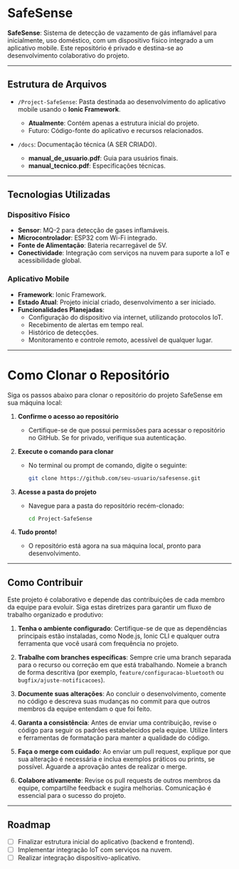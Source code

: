 # SafeSense

**SafeSense**: Sistema de detecção de vazamento de gás inflamável para inicialmente, uso doméstico, com um dispositivo físico integrado a um aplicativo mobile. Este repositório é privado e destina-se ao desenvolvimento colaborativo do projeto.

---

## Estrutura de Arquivos


- `/Project-SafeSense`: Pasta destinada ao desenvolvimento do aplicativo mobile usando o **Ionic Framework**.
  - **Atualmente**: Contém apenas a estrutura inicial do projeto.
  - Futuro: Código-fonte do aplicativo e recursos relacionados.

- `/docs`: Documentação técnica (A SER CRIADO).
  - **manual_de_usuario.pdf**: Guia para usuários finais.
  - **manual_tecnico.pdf**: Especificações técnicas.

---

## Tecnologias Utilizadas

### Dispositivo Físico
- **Sensor**: MQ-2 para detecção de gases inflamáveis.
- **Microcontrolador**: ESP32 com Wi-Fi integrado.
- **Fonte de Alimentação**: Bateria recarregável de 5V.
- **Conectividade**: Integração com serviços na nuvem para suporte a IoT e acessibilidade global.

### Aplicativo Mobile
- **Framework**: Ionic Framework.
- **Estado Atual**: Projeto inicial criado, desenvolvimento a ser iniciado.
- **Funcionalidades Planejadas**:
  - Configuração do dispositivo via internet, utilizando protocolos IoT.
  - Recebimento de alertas em tempo real.
  - Histórico de detecções.
  - Monitoramento e controle remoto, acessível de qualquer lugar.

---

# Como Clonar o Repositório

Siga os passos abaixo para clonar o repositório do projeto SafeSense em sua máquina local:

1. **Confirme o acesso ao repositório**
   - Certifique-se de que possui permissões para acessar o repositório no GitHub. Se for privado, verifique sua autenticação.

2. **Execute o comando para clonar**
   - No terminal ou prompt de comando, digite o seguinte:
     ```bash
     git clone https://github.com/seu-usuario/safesense.git
     ```

3. **Acesse a pasta do projeto**
   - Navegue para a pasta do repositório recém-clonado:
     ```bash
     cd Project-SafeSense
     ```

4. **Tudo pronto!**
   - O repositório está agora na sua máquina local, pronto para desenvolvimento.

---

## Como Contribuir

Este projeto é colaborativo e depende das contribuições de cada membro da equipe para evoluir. Siga estas diretrizes para garantir um fluxo de trabalho organizado e produtivo:

1. **Tenha o ambiente configurado**: Certifique-se de que as dependências principais estão instaladas, como Node.js, Ionic CLI e qualquer outra ferramenta que você usará com frequência no projeto.

2. **Trabalhe com branches específicas**: Sempre crie uma branch separada para o recurso ou correção em que está trabalhando. Nomeie a branch de forma descritiva (por exemplo, `feature/configuracao-bluetooth` ou `bugfix/ajuste-notificacoes`).

3. **Documente suas alterações**: Ao concluir o desenvolvimento, comente no código e descreva suas mudanças no commit para que outros membros da equipe entendam o que foi feito.

4. **Garanta a consistência**: Antes de enviar uma contribuição, revise o código para seguir os padrões estabelecidos pela equipe. Utilize linters e ferramentas de formatação para manter a qualidade do código.

5. **Faça o merge com cuidado**: Ao enviar um pull request, explique por que sua alteração é necessária e inclua exemplos práticos ou prints, se possível. Aguarde a aprovação antes de realizar o merge.

6. **Colabore ativamente**: Revise os pull requests de outros membros da equipe, compartilhe feedback e sugira melhorias. Comunicação é essencial para o sucesso do projeto.

---

## Roadmap
- [ ] Finalizar estrutura inicial do aplicativo (backend e frontend).
- [ ] Implementar integração IoT com serviços na nuvem.
- [ ] Realizar integração dispositivo-aplicativo.
